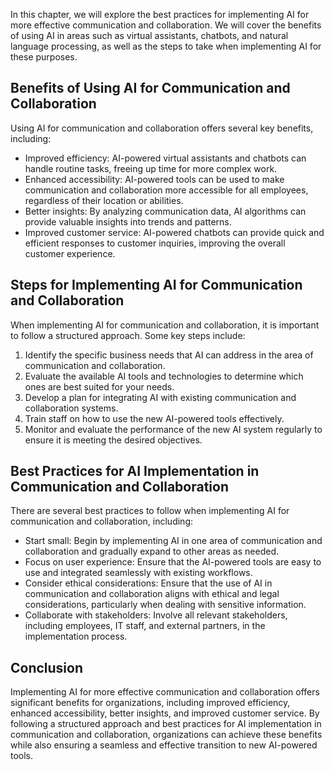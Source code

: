 
In this chapter, we will explore the best practices for implementing AI for more effective communication and collaboration. We will cover the benefits of using AI in areas such as virtual assistants, chatbots, and natural language processing, as well as the steps to take when implementing AI for these purposes.

Benefits of Using AI for Communication and Collaboration
--------------------------------------------------------

Using AI for communication and collaboration offers several key benefits, including:

* Improved efficiency: AI-powered virtual assistants and chatbots can handle routine tasks, freeing up time for more complex work.
* Enhanced accessibility: AI-powered tools can be used to make communication and collaboration more accessible for all employees, regardless of their location or abilities.
* Better insights: By analyzing communication data, AI algorithms can provide valuable insights into trends and patterns.
* Improved customer service: AI-powered chatbots can provide quick and efficient responses to customer inquiries, improving the overall customer experience.

Steps for Implementing AI for Communication and Collaboration
-------------------------------------------------------------

When implementing AI for communication and collaboration, it is important to follow a structured approach. Some key steps include:

1. Identify the specific business needs that AI can address in the area of communication and collaboration.
2. Evaluate the available AI tools and technologies to determine which ones are best suited for your needs.
3. Develop a plan for integrating AI with existing communication and collaboration systems.
4. Train staff on how to use the new AI-powered tools effectively.
5. Monitor and evaluate the performance of the new AI system regularly to ensure it is meeting the desired objectives.

Best Practices for AI Implementation in Communication and Collaboration
-----------------------------------------------------------------------

There are several best practices to follow when implementing AI for communication and collaboration, including:

* Start small: Begin by implementing AI in one area of communication and collaboration and gradually expand to other areas as needed.
* Focus on user experience: Ensure that the AI-powered tools are easy to use and integrated seamlessly with existing workflows.
* Consider ethical considerations: Ensure that the use of AI in communication and collaboration aligns with ethical and legal considerations, particularly when dealing with sensitive information.
* Collaborate with stakeholders: Involve all relevant stakeholders, including employees, IT staff, and external partners, in the implementation process.

Conclusion
----------

Implementing AI for more effective communication and collaboration offers significant benefits for organizations, including improved efficiency, enhanced accessibility, better insights, and improved customer service. By following a structured approach and best practices for AI implementation in communication and collaboration, organizations can achieve these benefits while also ensuring a seamless and effective transition to new AI-powered tools.
